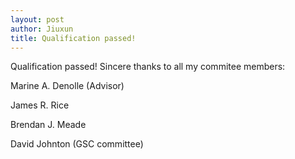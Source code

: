 ```yaml
---
layout: post
author: Jiuxun
title: Qualification passed!
---
```

Qualification passed! Sincere thanks to all my commitee members:

Marine A. Denolle (Advisor)

James R. Rice 

Brendan J. Meade

David Johnton (GSC committee)
